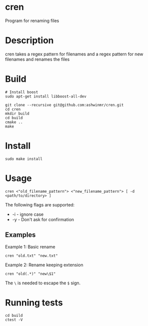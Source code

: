 # cren
Program for renaming files

# Description
cren takes a regex pattern for filenames and a regex pattern for new filenames and renames the files

# Build

```
# Install boost
sudo apt-get install libboost-all-dev

git clone --recursive git@github.com:ashwinmr/cren.git
cd cren
mkdir build
cd build
cmake ..
make
```

# Install
```
sudo make install
```

# Usage

```
cren <"old_filename_pattern"> <"new_filename_pattern"> [ -d <path/to/directory> ]
```
The following flags are supported:
- -i - ignore case
- -y - Don't ask for confirmation

## Examples
Example 1: Basic rename
```
cren "old.txt" "new.txt"
```

Example 2: Rename keeping extension
```
cren "old(.*)" "new\$1"
```
The `\` is needed to escape the `$` sign.
# Running tests
```
cd build
ctest -V
```
